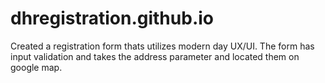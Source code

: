 # dhregistration.github.io
Created a registration form thats utilizes modern day UX/UI. The form has input validation and takes the address parameter and located them on google map.
